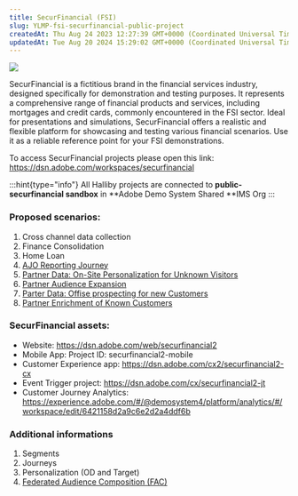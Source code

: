 ```yaml
---
title: SecurFinancial (FSI)
slug: YLMP-fsi-securfinancial-public-project
createdAt: Thu Aug 24 2023 12:27:39 GMT+0000 (Coordinated Universal Time)
updatedAt: Tue Aug 20 2024 15:29:02 GMT+0000 (Coordinated Universal Time)
---
```


![](../../assets/7n8V--AfnwvFuvlwoD_LF_image.png)

SecurFinancial is a fictitious brand in the financial services industry, designed specifically for demonstration and testing purposes. It represents a comprehensive range of financial products and services, including mortgages and credit cards, commonly encountered in the FSI sector. Ideal for presentations and simulations, SecurFinancial offers a realistic and flexible platform for showcasing and testing various financial scenarios. Use it as a reliable reference point for your FSI demonstrations.

To access SecurFinancial projects please open this link: [https://dsn.adobe.com/workspaces/securfinancial ](https://dsn.adobe.com/workspaces/securfinancial)

:::hint{type="info"}
All Halliby projects are connected to **public-securfinancial sandbox** in **Adobe Demo System Shared **IMS Org
:::

### Proposed scenarios:

1. Cross channel data collection
2. Finance Consolidation
3. Home Loan
4. [AJO Reporting Journey](https://app.archbee.com/docs/8zTORgYFxWM_SMoBHe48Z/h0c3IwGiQsNrMUMrQ9Qw-)
5. [Partner Data: On-Site Personalization for Unknown Visitors](<../Demo System Next/Partner Data_ On-Site Personalization for Unknown Visitors.md>)
6. [Partner Audience Expansion](<../Demo System Next/Partner Audience Expansion.md>)
7. [Parter Data: Offise prospecting for new Customers](<../Demo System Next/Parter Data_ Offise prospecting for new Customers.md>)
8. [Partner Enrichment of Known Customers](<../Demo System Next/Partner Enrichment of Known Customers.md>)

### SecurFinancial assets:

- Website:  <https://dsn.adobe.com/web/securfinancial2>&#x20;
- Mobile App: Project ID: securfinancial2-mobile
- Customer Experience app: <https://dsn.adobe.com/cx2/securfinancial2-cx>
- Event Trigger project: <https://dsn.adobe.com/cx/securfinancial2-jt>
- Customer Journey Analytics: <https://experience.adobe.com/#/@demosystem4/platform/analytics/#/workspace/edit/6421158d2a9c6e2d2a4ddf6b>





### Additional informations

1. Segments
2. Journeys
3. Personalization (OD and Target)
4. [Federated Audience Composition (FAC)](<../Demo System Next/Federated Audience Composition _FAC_.md#Ci9b1>)&#x20;

